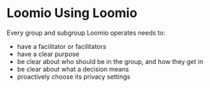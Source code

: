 # Loomio Using Loomio

Every group and subgroup Loomio operates needs to:

* have a facilitator or facilitators
* have a clear purpose
* be clear about who should be in the group, and how they get in
* be clear about what a decision means
* proactively choose its privacy settings

